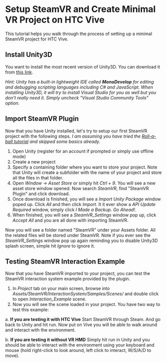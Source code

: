 
Setup SteamVR and Create Minimal VR Project on HTC Vive
=============================
This tutorial helps you walk through the process of setting up a minimal SteamVR project for HTC Vive.

Install Unity3D
---------------------
You want to install the most recent version of Unity3D. You can download it from [this link](https://store.unity.com/download?ref=personal).

_Hint: Unity has a built-in lightweight IDE called **MonoDevelop** for editing and debugging scripting languages including C# and JavaScript.
When installing Unity3D, it will try to install Visual Studio for you as well but you don't really need it.
Simply uncheck "Visual Studio Community Tools" option._

Import SteamVR Plugin
---------------------
Now that you have Unity installed, let's try to setup our first SteamVR project with the following steps.
*I am assuming you have tried the [Roll-a-ball tutorial](https://unity3d.com/learn/tutorials/projects/roll-ball-tutorial) and skipped 
some basics already.*

1. Open Unity (register for an account if prompted or simply use offline mode)
2. Create a new project
3. Specify a containing folder where you want to store your project. Note that Unity will create a subfolder with the name of your project
and store all the files in that folder.
4. Open *Window -> Asset Store* or simply hit *Ctrl + 9*. You will see a new asset store window opened. Now search *SteamVR*,
find "SteamVR Plugin" and click download. 
5. Once download is finished, you will see a *Import Unity Package* window poped up. Click *All* and then click *Import*. It it ever
show a *API Update Required* window, simply click *I Made a Backup. Go Ahead!*.
6. When finished, you will see a *SteamVR_Settings* window pop up, click *Accept All* and you are all done with importing SteamVR.

Now you will see a folder named "SteamVR" under your Assets folder. All the related files will be stored under SteamVR. Note if you ever see the *SteamVR_Settings* window pop up again reminding you to disable Unity3D splash screen, simple hit *Ignore* to ignore it.

Testing SteamVR Interaction Example
---------------------
Now that you have SteamVR imported to your project, you can test the SteamVR interaction system example provided by the plugin.

1. In *Project* tab on your main screen, browse into *Assets/SteamVR/InteractionSystem/Samples/Scenes/* and double click to open *Interaction_Example* scene.
2. Now you will see the scene loaded in your project. You have two way to test this example:

  a. **If you are testing it with HTC Vive** Start SteamVR through Steam. And go back to Unity and hit run. Now put on Vive you will be able to walk around and interact with the environment.
  
  b. **If you are testing it without VR HMD** Simply hit run in Unity and you should be able to interact with the environment using your keyboard and mouse (hold right-click to look around, left click to interact, W/S/A/D to move).
